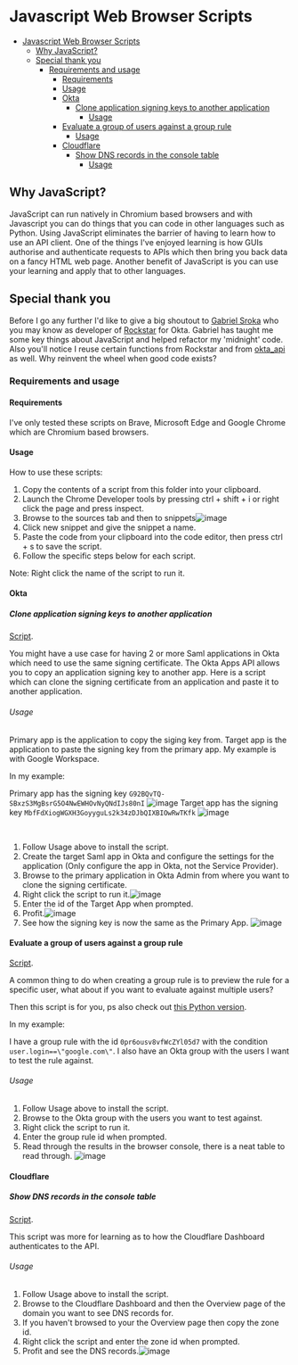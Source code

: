 # Javascript Web Browser Scripts

- [Javascript Web Browser Scripts](#javascript-web-browser-scripts)
  - [Why JavaScript?](#why-javascript)
  - [Special thank you](#special-thank-you)
    - [Requirements and usage](#requirements-and-usage)
      - [Requirements](#requirements)
      - [Usage](#usage)
      - [Okta](#okta)
        - [Clone application signing keys to another application](#clone-application-signing-keys-to-another-application)
          - [Usage](#usage-1)
      - [Evaluate a group of users against a group rule](#evaluate-a-group-of-users-against-a-group-rule)
          - [Usage](#usage-2)
      - [Cloudflare](#cloudflare)
        - [Show DNS records in the console table](#show-dns-records-in-the-console-table)
          - [Usage](#usage-3)

## Why JavaScript?
JavaScript can run natively in Chromium based browsers and with Javascript you can do things that you can code in other languages such as Python.
Using JavaScript eliminates the barrier of having to learn how to use an API client. One of the things I've enjoyed learning is how GUIs authorise and authenticate requests to APIs which then bring you back data on a fancy HTML web page.
Another benefit of JavaScript is you can use your learning and apply that to other languages.

## Special thank you
Before I go any further I'd like to give a big shoutout to [Gabriel Sroka](https://github.com/gabrielsroka/) who you may know as developer of [Rockstar](https://chrome.google.com/webstore/detail/rockstar/chjepkekmhealpjipcggnfepkkfeimbd) for Okta.
Gabriel has taught me some key things about JavaScript and helped refactor my 'midnight' code. Also you'll notice I reuse certain functions from Rockstar and from [okta_api](https://github.com/gabrielsroka/okta_api/blob/master/okta_api.py) as well. Why reinvent the wheel when good code exists?

### Requirements and usage

#### Requirements

I've only tested these scripts on Brave, Microsoft Edge and Google Chrome which are Chromium based browsers.

#### Usage

How to use these scripts:

1. Copy the contents of a script from this folder into your clipboard.
2. Launch the Chrome Developer tools by pressing ctrl + shift + i or right click the page and press inspect.
3. Browse to the sources tab and then to snippets![image](https://user-images.githubusercontent.com/22709115/193648888-e002c4a0-163f-41d9-94f3-759398741cf5.png)
4. Click new snippet and give the snippet a name.
5. Paste the code from your clipboard into the code editor, then press ctrl + s to save the script.
6. Follow the specific steps below for each script.

Note: Right click the name of the script to run it.


#### Okta

##### Clone application signing keys to another application
[Script](https://github.com/pro4tlzz/ITSupportTools/blob/main/javascript/cloneSourceAppKidToTargetApp.js).

You might have a use case for having 2 or more Saml applications in Okta which need to use the same signing certificate. The Okta Apps API allows you to copy an application signing key to another app.
Here is a script which can clone the signing certificate from an application and paste it to another application.

###### Usage

Primary app is the application to copy the siging key from.
Target app is the application to paste the signing key from the primary app.
My example is with Google Workspace.

In my example:

Primary app has the signing key ```G92BQvTQ-SBxzS3MgBsrG5O4NwEWHOvNyQNdIJs80nI``` ![image](https://user-images.githubusercontent.com/22709115/193650773-206d5607-00b5-45cf-826e-cbefd3b73931.png)
Target app has the signing key ```MbfFdXiogWGXH3GoyyguLs2k34zDJbQIXBIOwRwTKfk``` ![image](https://user-images.githubusercontent.com/22709115/193650873-fe280d0f-5ba2-431a-93ec-d58972e00c8b.png)

</br>

1. Follow Usage above to install the script.
2. Create the target Saml app in Okta and configure the settings for the application (Only configure the app in Okta, not the Service Provider).
3. Browse to the primary application in Okta Admin from where you want to clone the signing certificate.
4. Right click the script to run it.![image](https://user-images.githubusercontent.com/22709115/193651211-fa872a81-eb86-49a0-9578-aa174c700b56.png)
5. Enter the id of the Target App when prompted.
6. Profit.![image](https://user-images.githubusercontent.com/22709115/193651514-81f5e9ba-33ce-43b2-919c-ff9a1df1c48e.png)
7. See how the signing key is now the same as the Primary App. ![image](https://user-images.githubusercontent.com/22709115/193651651-1114da4b-2256-42f9-8772-008c23fd3ade.png)

#### Evaluate a group of users against a group rule
[Script](https://github.com/pro4tlzz/ITSupportTools/blob/main/javascript/evalGroupRule.js).

A common thing to do when creating a group rule is to preview the rule for a specific user, what about if you want to evaluate against multiple users?

Then this script is for you, ps also check out [this Python version](https://github.com/pro4tlzz/ITSupportTools/blob/main/okta/group-rules/eval-group-rules.py).

In my example:

I have a group rule with the id ```0pr6ousv8vfWcZYl05d7``` with the condition ```user.login==\"google.com\"```.
I also have an Okta group with the users I want to test the rule against.

###### Usage

1. Follow Usage above to install the script.
2. Browse to the Okta group with the users you want to test against.
3. Right click the script to run it.
4. Enter the group rule id when prompted.
5. Read through the results in the browser console, there is a neat table to read through. ![image](https://user-images.githubusercontent.com/22709115/193654630-f0f94841-9015-45bf-bf7e-3a238ed62d6b.png)

#### Cloudflare

##### Show DNS records in the console table
[Script](https://github.com/pro4tlzz/ITSupportTools/blob/main/javascript/getCloudflareZoneRecords).

This script was more for learning as to how the Cloudflare Dashboard authenticates to the API.

###### Usage

1. Follow Usage above to install the script.
2. Browse to the Cloudflare Dashboard and then the Overview page of the domain you want to see DNS records for.
3. If you haven't browsed to your the Overview page then copy the zone id.
4. Right click the script and enter the zone id when prompted.
5. Profit and see the DNS records.![image](https://user-images.githubusercontent.com/22709115/193655473-8a62528e-bf1b-48ab-830d-74cb749f3b8a.png)



